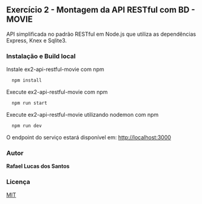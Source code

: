 ## Exercício 2 - Montagem da API RESTful com BD - MOVIE

API simplificada no padrão RESTful em Node.js que utiliza as dependências Express, Knex e Sqlite3.

### Instalação e Build local

Instale ex2-api-restful-movie com npm

```bash
  npm install
```

Execute ex2-api-restful-movie com npm

```bash
  npm run start
```
Execute ex2-api-restful-movie utilizando nodemon com npm

```bash
  npm run dev

```
O endpoint do serviço estará disponível em:
[http://localhost:3000](http://localhost:3000/)

### Autor 
**Rafael Lucas dos Santos**  
### Licença

[MIT](https://choosealicense.com/licenses/mit/)
